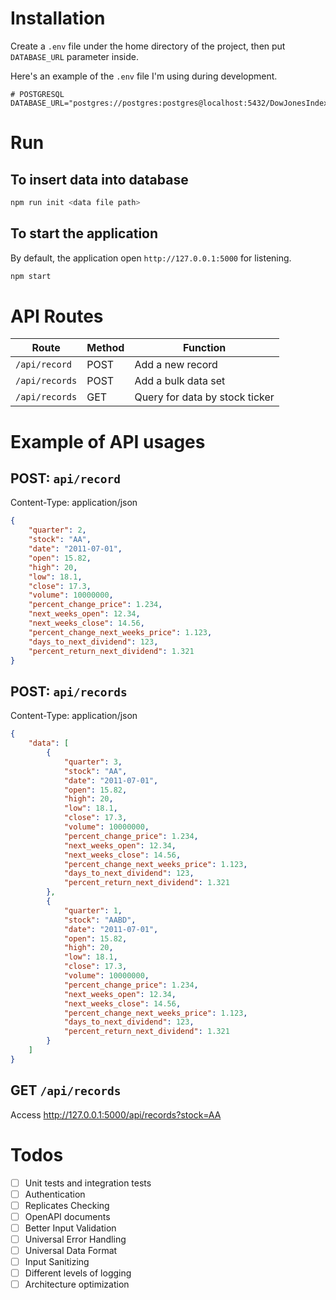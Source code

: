 # Installation

Create a `.env` file under the home directory of the project, then put `DATABASE_URL` parameter inside.

Here's an example of the `.env` file I'm using during development.

```dotenv
# POSTGRESQL
DATABASE_URL="postgres://postgres:postgres@localhost:5432/DowJonesIndex"
```

# Run

## To insert data into database

```bash
npm run init <data file path>
```

 ## To start the application

By default, the application open `http://127.0.0.1:5000` for listening.
 
```bash
npm start
```

# API Routes

|Route|Method|Function|
|-----|------|--------|
|`/api/record`|POST|Add a new record|
|`/api/records`|POST|Add a bulk data set|
|`/api/records`|GET|Query for data by stock ticker|

# Example of API usages

## POST: `api/record`

Content-Type: application/json

```json
{
    "quarter": 2,
    "stock": "AA",
    "date": "2011-07-01",
    "open": 15.82,
    "high": 20,
    "low": 18.1,
    "close": 17.3,
    "volume": 10000000,
    "percent_change_price": 1.234,
    "next_weeks_open": 12.34,
    "next_weeks_close": 14.56,
    "percent_change_next_weeks_price": 1.123,
    "days_to_next_dividend": 123,
    "percent_return_next_dividend": 1.321
}
```

## POST: `api/records`
Content-Type: application/json

```json
{
    "data": [
        {
            "quarter": 3,
            "stock": "AA",
            "date": "2011-07-01",
            "open": 15.82,
            "high": 20,
            "low": 18.1,
            "close": 17.3,
            "volume": 10000000,
            "percent_change_price": 1.234,
            "next_weeks_open": 12.34,
            "next_weeks_close": 14.56,
            "percent_change_next_weeks_price": 1.123,
            "days_to_next_dividend": 123,
            "percent_return_next_dividend": 1.321
        },
        {
            "quarter": 1,
            "stock": "AABD",
            "date": "2011-07-01",
            "open": 15.82,
            "high": 20,
            "low": 18.1,
            "close": 17.3,
            "volume": 10000000,
            "percent_change_price": 1.234,
            "next_weeks_open": 12.34,
            "next_weeks_close": 14.56,
            "percent_change_next_weeks_price": 1.123,
            "days_to_next_dividend": 123,
            "percent_return_next_dividend": 1.321
        }
    ]
}
```

## GET `/api/records`

Access http://127.0.0.1:5000/api/records?stock=AA

# Todos

- [ ] Unit tests and integration tests
- [ ] Authentication
- [ ] Replicates Checking
- [ ] OpenAPI documents
- [ ] Better Input Validation
- [ ] Universal Error Handling
- [ ] Universal Data Format
- [ ] Input Sanitizing
- [ ] Different levels of logging
- [ ] Architecture optimization
